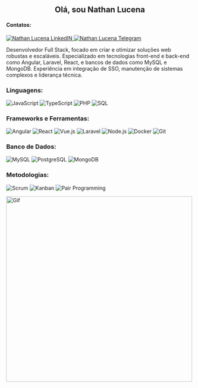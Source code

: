 <h2 align="center">Olá, sou Nathan Lucena</h2>
<h4 align="Left">Contatos:</h4>
<a href="https://www.linkedin.com/in/nathan-l-8981b5161/" 
    target="_blank" rel="noopener noreferrer">
  <img alt="Nathan Lucena LinkedIN" src="https://img.shields.io/badge/LinkedIn-0077B5?style=for-the-badge&logo=linkedin&logoColor=white" />
</a>
<a href="https://t.me/Natan89" 
 target="_blank" rel="noopener noreferrer">
<img alt="Nathan Lucena Telegram" src="https://img.shields.io/badge/Telegram-2CA5E0?style=for-the-badge&logo=telegram&logoColor=white" />
</a>

Desenvolvedor Full Stack, focado em criar e otimizar soluções web robustas e escaláveis. Especializado em tecnologias front-end e back-end como Angular, Laravel, React, e bancos de dados como MySQL e MongoDB. Experiência em integração de SSO, manutenção de sistemas complexos e liderança técnica.

<h3 align="Left">Linguagens:</h3>
<p>
  <a><img alt="JavaScript" src="https://img.shields.io/badge/JavaScript-F7DF1E?style=for-the-badge&logo=javascript&logoColor=black" /></a>
  <a><img alt="TypeScript" src="https://img.shields.io/badge/TypeScript-007ACC?style=for-the-badge&logo=typescript&logoColor=white" /></a>
  <a><img alt="PHP" src="https://img.shields.io/badge/PHP-777BB4?style=for-the-badge&logo=php&logoColor=white" /></a>
  <a><img alt="SQL" src="https://img.shields.io/badge/SQL-316192?style=for-the-badge&logo=postgresql&logoColor=white" /></a>
</p>
<h3 align="Left">Frameworks e Ferramentas:</h3>
<p>
  <a><img alt="Angular" src="https://img.shields.io/badge/Angular-DD0031?style=for-the-badge&logo=angular&logoColor=white" /></a>
  <a><img alt="React" src="https://img.shields.io/badge/React-20232A?style=for-the-badge&logo=react&logoColor=61DAFB" /></a>
  <a><img alt="Vue.js" src="https://img.shields.io/badge/Vue.js-4FC08D?style=for-the-badge&logo=vue-dot-js&logoColor=white" /></a>
  <a><img alt="Laravel" src="https://img.shields.io/badge/Laravel-FF2D20?style=for-the-badge&logo=laravel&logoColor=white" /></a>
  <a><img alt="Node.js" src="https://img.shields.io/badge/Node.js-43853D?style=for-the-badge&logo=node-dot-js&logoColor=white" /></a>
  <a><img alt="Docker" src="https://img.shields.io/badge/Docker-2496ED?style=for-the-badge&logo=docker&logoColor=white" /></a>
  <a><img alt="Git" src="https://img.shields.io/badge/Git-F05032?style=for-the-badge&logo=git&logoColor=white" /></a>
</p>
<h3 align="Left">Banco de Dados:</h3>
<p>
  <a><img alt="MySQL" src="https://img.shields.io/badge/MySQL-4479A1?style=for-the-badge&logo=mysql&logoColor=white" /></a>
  <a><img alt="PostgreSQL" src="https://img.shields.io/badge/PostgreSQL-316192?style=for-the-badge&logo=postgresql&logoColor=white" /></a>
  <a><img alt="MongoDB" src="https://img.shields.io/badge/MongoDB-47A248?style=for-the-badge&logo=mongodb&logoColor=white" /></a>
</p>
<h3 align="Left">Metodologias:</h3>
<p>
  <a><img alt="Scrum" src="https://img.shields.io/badge/Scrum-6DB33F?style=for-the-badge&logo=scrum&logoColor=white" /></a>
  <a><img alt="Kanban" src="https://img.shields.io/badge/Kanban-0077B5?style=for-the-badge&logo=kanban&logoColor=white" /></a>
  <a><img alt="Pair Programming" src="https://img.shields.io/badge/Pair_Programming-FF2D20?style=for-the-badge&logo=pair-programming&logoColor=white" /></a>
</p>
<img alt="Gif" width="500px" src="https://27a7x92iyp7i4yd8b4bgzvnb-wpengine.netdna-ssl.com/wp-content/uploads/2017/06/api.gif" />
